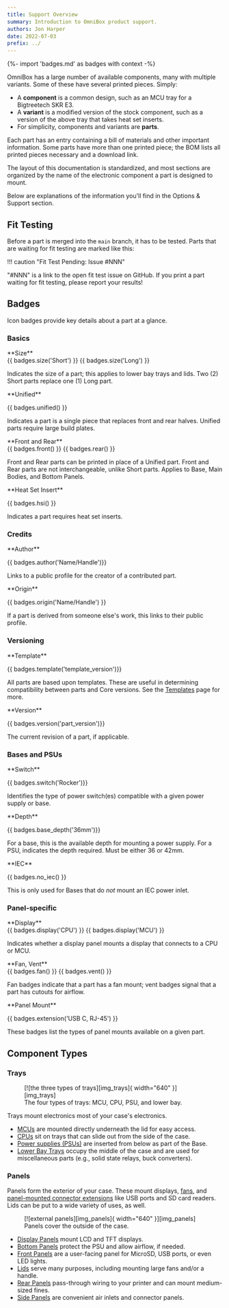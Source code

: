 ```yaml
---
title: Support Overview
summary: Introduction to OmniBox product support.
authors: Jon Harper
date: 2022-07-03
prefix: ../
---
```


{%- import 'badges.md' as badges with context -%}

OmniBox has a large number of available components, many with multiple variants. Some of these have several printed pieces.
Simply:

- A **component** is a common design, such as an MCU tray for a Bigtreetech SKR E3.
- A **variant** is a modified version of the stock component, such as a version of the above tray that takes heat set inserts.
- For simplicity, components and variants are **parts**. 

Each part has an entry containing a bill of materials and other important information. Some parts have more than one printed
piece; the BOM lists all printed pieces necessary and a download link.

The layout of this documentation is standardized, and most sections are organized by the name of the electronic component
a part is designed to mount.

Below are explanations of the information you'll find in the Options & Support section.

## Fit Testing

Before a part is merged into the `main` branch, it has to be tested. Parts
that are waiting for fit testing are marked like this:

!!! caution "Fit Test Pending: Issue #NNN"

"#NNN" is a link to the open fit test issue on GitHub. If you print a part waiting for fit testing, please report your results!

## Badges

Icon badges provide key details about a part at a glance.

### Basics

<div markdown class="grid">
<div markdown class="card">
**Size**

<div markdown>{{ badges.size('Short') }} {{ badges.size('Long') }} </div>

Indicates the size of a part; this applies to lower bay trays and lids. Two (2) Short parts replace one (1) Long part.
</div>
<div markdown class="card">
**Unified**

{{ badges.unified() }}

Indicates a part is a single piece that replaces front and rear halves. Unified parts require large build plates.
</div>
<div markdown class="card">
**Front and Rear**

<div markdown> {{ badges.front() }} {{ badges.rear() }} </div>

Front and Rear parts can be printed in place of a Unified part. Front and Rear parts are not
interchangeable, unlike Short parts. Applies to Base, Main Bodies, and Bottom Panels.
</div>
<div markdown class="card">
**Heat Set Insert**

{{ badges.hsi() }}

Indicates a part requires heat set inserts.
</div>
</div>

### Credits

<div markdown class="grid">
<div markdown class="card">
**Author**

{{ badges.author('Name/Handle')}}

Links to a public profile for the creator of a contributed part.
</div>
<div markdown class="card">
**Origin**

{{ badges.origin('Name/Handle') }}

If a part is derived from someone else's work, this links to their public profile.
</div>
</div>

### Versioning

<div markdown class="grid">
<div markdown class="card">
**Template**

{{ badges.template('template_version')}}

All parts are based upon templates. These are useful in determining compatibility between parts and Core versions.
See the [Templates][templates] page for more.
</div>
<div markdown class="card">
**Version**

{{ badges.version('part_version')}}

The current revision of a part, if applicable.
</div>
</div>

### Bases and PSUs

<div markdown class="grid">
<div markdown class="card">
**Switch**

{{ badges.switch('Rocker')}}

Identifies the type of power switch(es) compatible with a given power supply or base.
</div>
<div markdown class="card">
**Depth**

{{ badges.base_depth('36mm')}}

For a base, this is the available depth for mounting a power supply. For a PSU, indicates the
depth required. Must be either 36 or 42mm.
</div>
<div markdown class="card">
**IEC**

{{ badges.no_iec() }}

This is only used for Bases that do *not* mount an IEC power inlet.
</div>
</div>

### Panel-specific

<div markdown class="grid">
<div markdown class="card">
**Display**

<div markdown>{{ badges.display('CPU') }} {{ badges.display('MCU') }}</div>

Indicates whether a display panel mounts a display that connects to a CPU or MCU.
</div>
<div markdown class="card">
**Fan, Vent**

<div markdown> {{ badges.fan() }} {{ badges.vent() }} </div>

Fan badges indicate that a part has a fan mount; vent badges signal that a part has cutouts for airflow.
</div>
<div markdown class="card">
**Panel Mount**

{{ badges.extension('USB C, RJ-45') }}

These badges list the types of panel mounts available on a given part.
</div>
</div>

## Component Types

### Trays

<figure markdown>
  [![the three types of trays][img_trays]{ width="640" }][img_trays]
  <figcaption>The four types of trays: MCU, CPU, PSU, and lower bay.</figcaption>
</figure>

Trays mount electronics most of your case's electronics.

- [MCUs][mcu] are mounted directly underneath the lid for easy access.
- [CPUs][cpu] sit on trays that can slide out from the side of the case.
- [Power supplies (PSUs)][psu] are inserted from below as part of the Base.
- [Lower Bay Trays][lower_bay] occupy the middle of the case and are used for miscellaneous parts (e.g., solid state relays, buck converters).

### Panels

Panels form the exterior of your case. These mount displays, [fans][fans], and [panel-mounted connector extensions][panel_mounts] like USB ports and 
SD card readers. Lids can be put to a wide variety of uses, as well.

<figure markdown>
  [![external panels][img_panels]{ width="640" }][img_panels]
  <figcaption>Panels cover the outside of the case.</figcaption>
</figure>

- [Display Panels][display] mount LCD and TFT displays.
- [Bottom Panels][bottom] protect the PSU and allow airflow, if needed.
- [Front Panels][front] are a user-facing panel for MicroSD, USB ports, or even LED lights.
- [Lids][lid] serve many purposes, including mounting large fans and/or a handle.
- [Rear Panels][rear] pass-through wiring to your printer and can mount medium-sized fines.
- [Side Panels][side] are convenient air inlets and connector panels.

[panel_mounts]: panel_mounts.md
[cpu]: cpu.md
[mcu]: mcu.md
[psu]: psu.md
[display]: display.md
[lower_bay]: lower_bay.md
[fans]: fans.md
[tour]: ../tour.md
[front]: front.md
[rear]: rear.md
[side]: side.md
[lid]: lid.md
[bottom]: bottom.md
[templates]: ../upgrade/templates.md
[img_trays]:  ../img/components/trays.webp
[img_panels]:  ../img/components/panels.webp